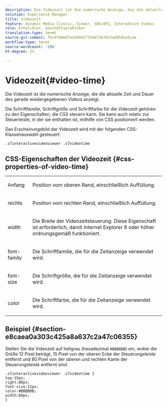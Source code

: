 ```yaml
---
description: Die Videozeit ist die numerische Anzeige, die die aktuelle Zeit und Dauer des gerade wiedergegebenen Videos anzeigt.
solution: Experience Manager
title: Videozeit
feature: Dynamic Media Classic, Viewer, SDK/API, Interaktive Videos
role: Entwickler, Geschäftspraktiker
translation-type: tm+mt
source-git-commit: f6c97606d7a4209427316d7367013ad9585a5cae
workflow-type: tm+mt
source-wordcount: '206'
ht-degree: 2%

---
```



# Videozeit{#video-time}

Die Videozeit ist die numerische Anzeige, die die aktuelle Zeit und Dauer des gerade wiedergegebenen Videos anzeigt.

<!--<a id="section_061E550C1C1D4DB2BD663A898895B38C"></a>-->

Die Schriftfamilie, Schriftgröße und Schriftfarbe für die Videozeit gehören zu den Eigenschaften, die CSS steuern kann. Sie kann auch relativ zur Steuerleiste, in der sie enthalten ist, mithilfe von CSS positioniert werden.

Das Erscheinungsbild der Videozeit wird mit der folgenden CSS-Klassenauswahl gesteuert:

```
.s7interactivevideoviewer .s7videotime
```

## CSS-Eigenschaften der Videozeit {#css-properties-of-video-time}

<table id="table_C48C56E696304C9BAFEE71BA9EA9A174"> 
 <tbody> 
  <tr> 
   <td colname="col1"> <p> <span class="codeph"> Anfang </span> </p> </td> 
   <td colname="col2"> <p>Position vom oberen Rand, einschließlich Auffüllung. </p> </td> 
  </tr> 
  <tr> 
   <td colname="col1"> <p> <span class="codeph"> rechts </span> </p> </td> 
   <td colname="col2"> <p>Position vom rechten Rand, einschließlich Auffüllung. </p> </td> 
  </tr> 
  <tr> 
   <td colname="col1"> <p> <span class="codeph"> width </span> </p> </td> 
   <td colname="col2"> <p> Die Breite der Videozeitsteuerung. Diese Eigenschaft ist erforderlich, damit Internet Explorer 8 oder höher ordnungsgemäß funktioniert. </p> </td> 
  </tr> 
  <tr> 
   <td colname="col1"> <p> <span class="codeph"> font-family  </span> </p> </td> 
   <td colname="col2"> <p>Die Schriftfamilie, die für die Zeitanzeige verwendet wird. </p> </td> 
  </tr> 
  <tr> 
   <td colname="col1"> <p> <span class="codeph"> font-size  </span> </p> </td> 
   <td colname="col2"> <p>Die Schriftgröße, die für die Zeitanzeige verwendet wird. </p> </td> 
  </tr> 
  <tr> 
   <td colname="col1"> <p> <span class="codeph"> color </span> </p> </td> 
   <td colname="col2"> <p>Die Schriftfarbe, die für die Zeitanzeige verwendet wird. </p> </td> 
  </tr> 
 </tbody> 
</table>

## Beispiel {#section-e8caea0a303c425a8a637c2a47c06355}

Stellen Sie die Videozeit auf hellgrau (hexadezimal `#BBBBBB`) ein, wobei die Größe 12 Pixel beträgt, 15 Pixel von der oberen Ecke der Steuerungsleiste entfernt und 80 Pixel von der oberen und rechten Kante der Steuerungsleiste entfernt sind.

```
.s7interactivevideoviewer .s7videotime { 
top:15px; 
right:80px; 
font-size:12px; 
color:#BBBBBB; 
width:60px;  
}
```

